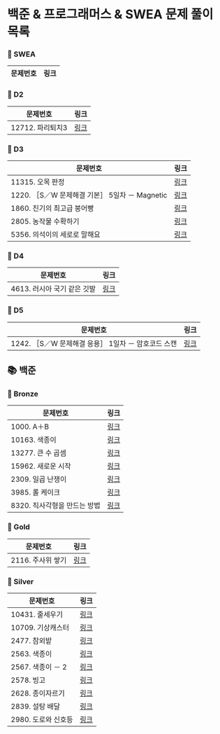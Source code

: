 # 
# 백준 & 프로그래머스 & SWEA 문제 풀이 목록
### 🚀 SWEA
| 문제번호 | 링크 |
| ----- | ----- |
### 🚀 D2
| 문제번호 | 링크 |
| ----- | ----- |
|12712. 파리퇴치3|[링크](./SWEA/D2/12712.%E2%80%85%ED%8C%8C%EB%A6%AC%ED%87%B4%EC%B9%983/README.md)|
### 🚀 D3
| 문제번호 | 링크 |
| ----- | ----- |
|11315. 오목 판정|[링크](./SWEA/D3/11315.%E2%80%85%EC%98%A4%EB%AA%A9%E2%80%85%ED%8C%90%EC%A0%95/README.md)|
|1220. ［S／W 문제해결 기본］ 5일차 － Magnetic|[링크](./SWEA/D3/1220.%E2%80%85%EF%BC%BBS%EF%BC%8FW%E2%80%85%EB%AC%B8%EC%A0%9C%ED%95%B4%EA%B2%B0%E2%80%85%EA%B8%B0%EB%B3%B8%EF%BC%BD%E2%80%855%EC%9D%BC%EC%B0%A8%E2%80%85%EF%BC%8D%E2%80%85Magnetic/README.md)|
|1860. 진기의 최고급 붕어빵|[링크](./SWEA/D3/1860.%E2%80%85%EC%A7%84%EA%B8%B0%EC%9D%98%E2%80%85%EC%B5%9C%EA%B3%A0%EA%B8%89%E2%80%85%EB%B6%95%EC%96%B4%EB%B9%B5/README.md)|
|2805. 농작물 수확하기|[링크](./SWEA/D3/2805.%E2%80%85%EB%86%8D%EC%9E%91%EB%AC%BC%E2%80%85%EC%88%98%ED%99%95%ED%95%98%EA%B8%B0/README.md)|
|5356. 의석이의 세로로 말해요|[링크](./SWEA/D3/5356.%E2%80%85%EC%9D%98%EC%84%9D%EC%9D%B4%EC%9D%98%E2%80%85%EC%84%B8%EB%A1%9C%EB%A1%9C%E2%80%85%EB%A7%90%ED%95%B4%EC%9A%94/README.md)|
### 🚀 D4
| 문제번호 | 링크 |
| ----- | ----- |
|4613. 러시아 국기 같은 깃발|[링크](./SWEA/D4/4613.%E2%80%85%EB%9F%AC%EC%8B%9C%EC%95%84%E2%80%85%EA%B5%AD%EA%B8%B0%E2%80%85%EA%B0%99%EC%9D%80%E2%80%85%EA%B9%83%EB%B0%9C/README.md)|
### 🚀 D5
| 문제번호 | 링크 |
| ----- | ----- |
|1242. ［S／W 문제해결 응용］ 1일차 － 암호코드 스캔|[링크](./SWEA/D5/1242.%E2%80%85%EF%BC%BBS%EF%BC%8FW%E2%80%85%EB%AC%B8%EC%A0%9C%ED%95%B4%EA%B2%B0%E2%80%85%EC%9D%91%EC%9A%A9%EF%BC%BD%E2%80%851%EC%9D%BC%EC%B0%A8%E2%80%85%EF%BC%8D%E2%80%85%EC%95%94%ED%98%B8%EC%BD%94%EB%93%9C%E2%80%85%EC%8A%A4%EC%BA%94/README.md)|
## 📚 백준
### 🚀 Bronze
| 문제번호 | 링크 |
| ----- | ----- |
|1000. A＋B|[링크](./%EB%B0%B1%EC%A4%80/Bronze/1000.%E2%80%85A%EF%BC%8BB/README.md)|
|10163. 색종이|[링크](./%EB%B0%B1%EC%A4%80/Bronze/10163.%E2%80%85%EC%83%89%EC%A2%85%EC%9D%B4/README.md)|
|13277. 큰 수 곱셈|[링크](./%EB%B0%B1%EC%A4%80/Bronze/13277.%E2%80%85%ED%81%B0%E2%80%85%EC%88%98%E2%80%85%EA%B3%B1%EC%85%88/README.md)|
|15962. 새로운 시작|[링크](./%EB%B0%B1%EC%A4%80/Bronze/15962.%E2%80%85%EC%83%88%EB%A1%9C%EC%9A%B4%E2%80%85%EC%8B%9C%EC%9E%91/README.md)|
|2309. 일곱 난쟁이|[링크](./%EB%B0%B1%EC%A4%80/Bronze/2309.%E2%80%85%EC%9D%BC%EA%B3%B1%E2%80%85%EB%82%9C%EC%9F%81%EC%9D%B4/README.md)|
|3985. 롤 케이크|[링크](./%EB%B0%B1%EC%A4%80/Bronze/3985.%E2%80%85%EB%A1%A4%E2%80%85%EC%BC%80%EC%9D%B4%ED%81%AC/README.md)|
|8320. 직사각형을 만드는 방법|[링크](./%EB%B0%B1%EC%A4%80/Bronze/8320.%E2%80%85%EC%A7%81%EC%82%AC%EA%B0%81%ED%98%95%EC%9D%84%E2%80%85%EB%A7%8C%EB%93%9C%EB%8A%94%E2%80%85%EB%B0%A9%EB%B2%95/README.md)|
### 🚀 Gold
| 문제번호 | 링크 |
| ----- | ----- |
|2116. 주사위 쌓기|[링크](./%EB%B0%B1%EC%A4%80/Gold/2116.%E2%80%85%EC%A3%BC%EC%82%AC%EC%9C%84%E2%80%85%EC%8C%93%EA%B8%B0/README.md)|
### 🚀 Silver
| 문제번호 | 링크 |
| ----- | ----- |
|10431. 줄세우기|[링크](./%EB%B0%B1%EC%A4%80/Silver/10431.%E2%80%85%EC%A4%84%EC%84%B8%EC%9A%B0%EA%B8%B0/README.md)|
|10709. 기상캐스터|[링크](./%EB%B0%B1%EC%A4%80/Silver/10709.%E2%80%85%EA%B8%B0%EC%83%81%EC%BA%90%EC%8A%A4%ED%84%B0/README.md)|
|2477. 참외밭|[링크](./%EB%B0%B1%EC%A4%80/Silver/2477.%E2%80%85%EC%B0%B8%EC%99%B8%EB%B0%AD/README.md)|
|2563. 색종이|[링크](./%EB%B0%B1%EC%A4%80/Silver/2563.%E2%80%85%EC%83%89%EC%A2%85%EC%9D%B4/README.md)|
|2567. 색종이 － 2|[링크](./%EB%B0%B1%EC%A4%80/Silver/2567.%E2%80%85%EC%83%89%EC%A2%85%EC%9D%B4%E2%80%85%EF%BC%8D%E2%80%852/README.md)|
|2578. 빙고|[링크](./%EB%B0%B1%EC%A4%80/Silver/2578.%E2%80%85%EB%B9%99%EA%B3%A0/README.md)|
|2628. 종이자르기|[링크](./%EB%B0%B1%EC%A4%80/Silver/2628.%E2%80%85%EC%A2%85%EC%9D%B4%EC%9E%90%EB%A5%B4%EA%B8%B0/README.md)|
|2839. 설탕 배달|[링크](./%EB%B0%B1%EC%A4%80/Silver/2839.%E2%80%85%EC%84%A4%ED%83%95%E2%80%85%EB%B0%B0%EB%8B%AC/README.md)|
|2980. 도로와 신호등|[링크](./%EB%B0%B1%EC%A4%80/Silver/2980.%E2%80%85%EB%8F%84%EB%A1%9C%EC%99%80%E2%80%85%EC%8B%A0%ED%98%B8%EB%93%B1/README.md)|
